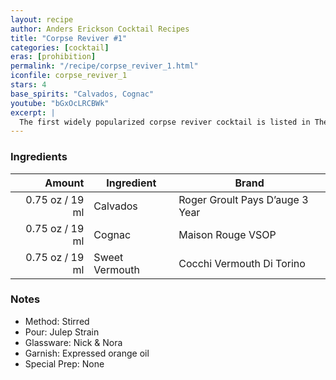 ```yaml
---
layout: recipe
author: Anders Erickson Cocktail Recipes
title: "Corpse Reviver #1"
categories: [cocktail]
eras: [prohibition]
permalink: "/recipe/corpse_reviver_1.html"
iconfile: corpse_reviver_1
stars: 4
base_spirits: "Calvados, Cognac"
youtube: "bGxOcLRCBWk"
excerpt: |
  The first widely popularized corpse reviver cocktail is listed in The Savoy Cocktail Book and is a cognac-based cocktail that calls for two parts cognac, one part Calvados or apple brandy, and one part Italian vermouth. In bartender Craddock's notes he says "To be taken before 11AM, or whenever steam or energy is needed".
---
```


### Ingredients

|  Amount | Ingredient     | Brand                           |
| ------: | -------------- | ------------------------------- |
| 0.75 oz / 19 ml | Calvados       | Roger Groult Pays D’auge 3 Year |
| 0.75 oz / 19 ml | Cognac         | Maison Rouge VSOP               |
| 0.75 oz / 19 ml | Sweet Vermouth | Cocchi Vermouth Di Torino       |

### Notes

- Method: Stirred
- Pour: Julep Strain
- Glassware: Nick & Nora
- Garnish: Expressed orange oil
- Special Prep: None
